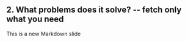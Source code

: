 ##  2. What problems does it solve? -- fetch only what you need <!-- .element: data-theme="ka-content" -->

This is a new Markdown slide
